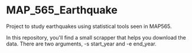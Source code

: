 # MAP_565_Earthquake

Project to study earthquakes using statistical tools seen in MAP565.

In this repository, you'll find a small scrapper that helps you download the data. There are two arguments, -s start_year and -e end_year.
